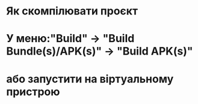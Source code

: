 # Як скомпілювати проєкт
# У меню:"Build"  ->  "Build Bundle(s)/APK(s)"  ->  "Build APK(s)"
# або запустити на віртуальному пристрою
